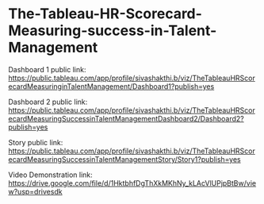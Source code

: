# The-Tableau-HR-Scorecard-Measuring-success-in-Talent-Management


Dashboard 1 public link: https://public.tableau.com/app/profile/sivashakthi.b/viz/TheTableauHRScorecardMeasuringinTalentManagement/Dashboard1?publish=yes

Dashboard 2 public link: https://public.tableau.com/app/profile/sivashakthi.b/viz/TheTableauHRScorecardMeasuringSuccessinTalentManagementDashboard2/Dashboard2?publish=yes

Story public link: https://public.tableau.com/app/profile/sivashakthi.b/viz/TheTableauHRScorecardMeasuringSuccessinTalentManagementStory/Story1?publish=yes

Video Demonstration link: https://drive.google.com/file/d/1HktbhfDgThXkMKhNy_kLAcVlUPjpBtBw/view?usp=drivesdk 
